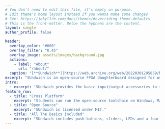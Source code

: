 ```yaml
---
# You don't need to edit this file, it's empty on purpose.
# Edit theme's home layout instead if you wanna make some changes
# See: https://jekyllrb.com/docs/themes/#overriding-theme-defaults
# This is the front-matter. Below the hyphens are the content.
layout: single
author_profile: false

header:
  overlay_color: "#000"
  overlay_filter: "0.45"
  overlay_image: assets/images/background.jpg
  actions:
    - label: "About"
      url: "/about/"
  caption: "[**SUndwich**](https://web.archive.org/web/20220301205859/http://acoustics.sabanciuniv.edu/~abozkurt/)"
excerpt: "SUndwich is an open-source FPGA daughterboard designed for use in introductory digital design courses."
intro:
  - excerpt: 'SUndwich provides the basic input/output accessories to the Tang Nano 9K FPGA board. The design is open-source and allows for anyone to modify it.'
feature_row:
  - title: "Cross Platform"
    excerpt: "Students can run the open-source toolchain on Windows, MacOS, or Linux."
  - title: "Open Source"
    excerpt: "SUndwich is licensed under MIT."
  - title: "All The Basics Included"
    excerpt: "SUndwich includes push-buttons, sliders, LEDs and a four-digit seven segment display."
---
```

